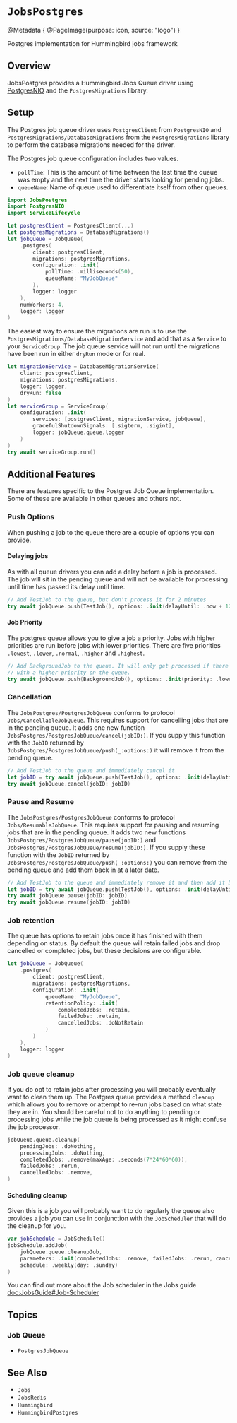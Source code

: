 # ``JobsPostgres``

@Metadata {
    @PageImage(purpose: icon, source: "logo")
}

Postgres implementation for Hummingbird jobs framework

## Overview

JobsPostgres provides a Hummingbird Jobs Queue driver using [PostgresNIO](https://api.vapor.codes/postgresnio/documentation/postgresnio/) and the ``PostgresMigrations`` library.

## Setup

The Postgres job queue driver uses `PostgresClient` from `PostgresNIO` and ``PostgresMigrations/DatabaseMigrations`` from the ``PostgresMigrations`` library to perform the database migrations needed for the driver.

The Postgres job queue configuration includes two values.
- `pollTime`: This is the amount of time between the last time the queue was empty and the next time the driver starts looking for pending jobs.
- `queueName`: Name of queue used to differentiate itself from other queues.

```swift
import JobsPostgres
import PostgresNIO
import ServiceLifecycle

let postgresClient = PostgresClient(...)
let postgresMigrations = DatabaseMigrations()
let jobQueue = JobQueue(
    .postgres(
        client: postgresClient,
        migrations: postgresMigrations,
        configuration: .init(
            pollTime: .milliseconds(50),
            queueName: "MyJobQueue"
        ),
        logger: logger
    ), 
    numWorkers: 4, 
    logger: logger
)
```

The easiest way to ensure the migrations are run is to use the ``PostgresMigrations/DatabaseMigrationService`` and add that as a `Service` to your `ServiceGroup`. The job queue service will not run until the migrations have been run in either `dryRun` mode or for real.

```swift
let migrationService = DatabaseMigrationService(
    client: postgresClient,
    migrations: postgresMigrations,
    logger: logger,
    dryRun: false
)
let serviceGroup = ServiceGroup(
    configuration: .init(
        services: [postgresClient, migrationService, jobQueue],
        gracefulShutdownSignals: [.sigterm, .sigint],
        logger: jobQueue.queue.logger
    )
)
try await serviceGroup.run()
```

## Additional Features

There are features specific to the Postgres Job Queue implementation. Some of these are available in other queues and others not.

### Push Options

When pushing a job to the queue there are a couple of options you can provide. 

#### Delaying jobs

As with all queue drivers you can add a delay before a job is processed. The job will sit in the pending queue and will not be available for processing until time has passed its delay until time.

```swift
// Add TestJob to the queue, but don't process it for 2 minutes
try await jobQueue.push(TestJob(), options: .init(delayUntil: .now + 120))
```

#### Job Priority

The postgres queue allows you to give a job a priority. Jobs with higher priorities are run before jobs with lower priorities. There are five priorities `.lowest`, `.lower`, `.normal`, `.higher` and `.highest`. 

```swift
// Add BackgroundJob to the queue. It will only get processed if there are no jobs
// with a higher priority on the queue.
try await jobQueue.push(BackgroundJob(), options: .init(priority: .lowest))
```

### Cancellation

The ``JobsPostgres/PostgresJobQueue`` conforms to protocol ``Jobs/CancellableJobQueue``. This requires support for cancelling jobs that are in the pending queue. It adds one new function ``JobsPostgres/PostgresJobQueue/cancel(jobID:)``. If you supply this function with the `JobID` returned by ``JobsPostgres/PostgresJobQueue/push(_:options:)`` it will remove it from the pending queue. 

```swift
// Add TestJob to the queue and immediately cancel it
let jobID = try await jobQueue.push(TestJob(), options: .init(delayUntil: .now + 120))
try await jobQueue.cancel(jobID: jobID)
```

### Pause and Resume

The ``JobsPostgres/PostgresJobQueue`` conforms to protocol ``Jobs/ResumableJobQueue``. This requires support for pausing and resuming jobs that are in the pending queue. It adds two new functions ``JobsPostgres/PostgresJobQueue/pause(jobID:)`` and ``JobsPostgres/PostgresJobQueue/resume(jobID:)``. If you supply these function with the `JobID` returned by ``JobsPostgres/PostgresJobQueue/push(_:options:)`` you can remove from the pending queue and add them back in at a later date.

```swift
// Add TestJob to the queue and immediately remove it and then add it back to the queue
let jobID = try await jobQueue.push(TestJob(), options: .init(delayUntil: .now + 120))
try await jobQueue.pause(jobID: jobID)
try await jobQueue.resume(jobID: jobID)
```

### Job retention

The queue has options to retain jobs once it has finished with them depending on status. By default the queue will retain failed jobs and drop cancelled or completed jobs, but these decisions are configurable.

```swift
let jobQueue = JobQueue(
    .postgres(
        client: postgresClient,
        migrations: postgresMigrations,
        configuration: .init(
            queueName: "MyJobQueue", 
            retentionPolicy: .init(
                completedJobs: .retain, 
                failedJobs: .retain, 
                cancelledJobs: .doNotRetain
            )
        )
    ),
    logger: logger
)
```

### Job queue cleanup

If you do opt to retain jobs after processing you will probably eventually want to clean them up. The Postgres queue provides a method `cleanup` which allows you to remove or attempt to re-run jobs based on what state they are in. You should be careful not to do anything to pending or processing jobs while the job queue is being processed as it might confuse the job processor.

```swift
jobQueue.queue.cleanup(
    pendingJobs: .doNothing,
    processingJobs: .doNothing,
    completedJobs: .remove(maxAge: .seconds(7*24*60*60)),
    failedJobs: .rerun,
    cancelledJobs: .remove, 
)
```

#### Scheduling cleanup

Given this is a job you will probably want to do regularly the queue also provides a job you can use in conjunction with the `JobScheduler` that will do the cleanup for you. 

```swift
var jobSchedule = JobSchedule()
jobSchedule.addJob(
    jobQueue.queue.cleanupJob,
    parameters: .init(completedJobs: .remove, failedJobs: .rerun, cancelledJobs: .remove),
    schedule: .weekly(day: .sunday)
)
```

You can find out more about the Job scheduler in the Jobs guide <doc:JobsGuide#Job-Scheduler>

## Topics

### Job Queue

- ``PostgresJobQueue``

## See Also

- ``Jobs``
- ``JobsRedis``
- ``Hummingbird``
- ``HummingbirdPostgres``
